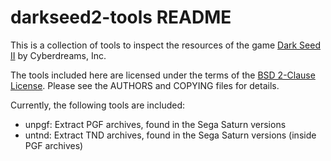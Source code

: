 darkseed2-tools README
======================

This is a collection of tools to inspect the resources of the game
[Dark Seed II](https://www.mobygames.com/game/dark-seed-ii) by Cyberdreams,
Inc.

The tools included here are licensed under the terms of the [BSD
2-Clause License](http://opensource.org/licenses/BSD-2-Clause).
Please see the AUTHORS and COPYING files for details.

Currently, the following tools are included:

* unpgf: Extract PGF archives, found in the Sega Saturn versions
* untnd: Extract TND archives, found in the Sega Saturn versions
         (inside PGF archives)
